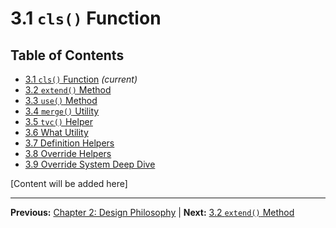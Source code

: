 # 3.1 `cls()` Function

## Table of Contents
- [3.1 `cls()` Function](./3.1-cls-function.md) *(current)*
- [3.2 `extend()` Method](./3.2-extend-method.md)
- [3.3 `use()` Method](./3.3-use-method.md)
- [3.4 `merge()` Utility](./3.4-merge-utility.md)
- [3.5 `tvc()` Helper](./3.5-tvc-helper.md)
- [3.6 What Utility](./3.6-what-utility.md)
- [3.7 Definition Helpers](./3.7-definition-helpers.md)
- [3.8 Override Helpers](./3.8-override-helpers.md)
- [3.9 Override System Deep Dive](./3.9-override-system-deep-dive.md)

[Content will be added here]

---

**Previous:** [Chapter 2: Design Philosophy](../02-design-philosophy/index.md) | **Next:** [3.2 `extend()` Method](./3.2-extend-method.md)
